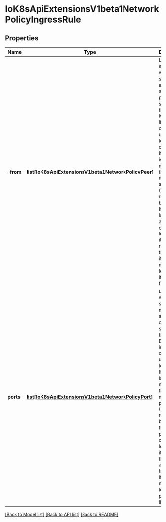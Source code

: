 # IoK8sApiExtensionsV1beta1NetworkPolicyIngressRule

## Properties
Name | Type | Description | Notes
------------ | ------------- | ------------- | -------------
**_from** | [**list[IoK8sApiExtensionsV1beta1NetworkPolicyPeer]**](IoK8sApiExtensionsV1beta1NetworkPolicyPeer.md) | List of sources which should be able to access the pods selected for this rule. Items in this list are combined using a logical OR operation. If this field is empty or missing, this rule matches all sources (traffic not restricted by source). If this field is present and contains at least on item, this rule allows traffic only if the traffic matches at least one item in the from list. | [optional] 
**ports** | [**list[IoK8sApiExtensionsV1beta1NetworkPolicyPort]**](IoK8sApiExtensionsV1beta1NetworkPolicyPort.md) | List of ports which should be made accessible on the pods selected for this rule. Each item in this list is combined using a logical OR. If this field is empty or missing, this rule matches all ports (traffic not restricted by port). If this field is present and contains at least one item, then this rule allows traffic only if the traffic matches at least one port in the list. | [optional] 

[[Back to Model list]](../README.md#documentation-for-models) [[Back to API list]](../README.md#documentation-for-api-endpoints) [[Back to README]](../README.md)

